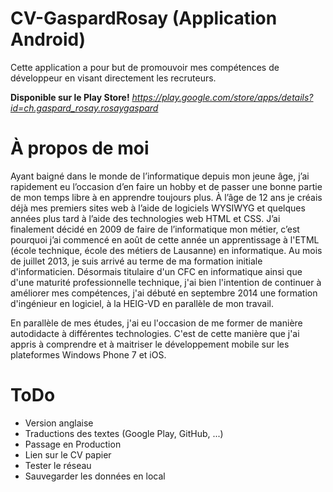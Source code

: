 # CV-GaspardRosay (Application Android)

Cette application a pour but de promouvoir mes compétences de développeur en visant directement les recruteurs.

**Disponible sur le Play Store!**
*https://play.google.com/store/apps/details?id=ch.gaspard_rosay.rosaygaspard*

# À propos de moi
Ayant baigné dans le monde de l’informatique depuis mon jeune âge, j’ai rapidement eu l’occasion d’en faire un hobby et de passer une bonne partie de mon temps libre à en apprendre toujours plus. À l’âge de 12 ans je créais déjà mes premiers sites web à l’aide de logiciels WYSIWYG et quelques années plus tard à l’aide des technologies web HTML et CSS.
J’ai finalement décidé en 2009 de faire de l’informatique mon métier, c’est pourquoi j’ai commencé en août de cette année un apprentissage à l'ETML (école technique, école des métiers de Lausanne) en informatique.
Au mois de juillet 2013, je suis arrivé au terme de ma formation initiale d'informaticien. 
Désormais titulaire d'un CFC en informatique ainsi que d'une maturité professionnelle technique, j'ai bien l'intention de continuer à améliorer mes compétences, j'ai débuté en septembre 2014 une formation d'ingénieur en logiciel, à la HEIG-VD en parallèle de mon travail.

En parallèle de mes études, j'ai eu l'occasion de me former de manière autodidacte à différentes technologies. C'est de cette manière que j'ai appris à comprendre et à maitriser le développement mobile sur les plateformes Windows Phone 7 et iOS.

# ToDo
* Version anglaise
* Traductions des textes (Google Play, GitHub, ...)
* Passage en Production
* Lien sur le CV papier
* Tester le réseau
* Sauvegarder les données en local